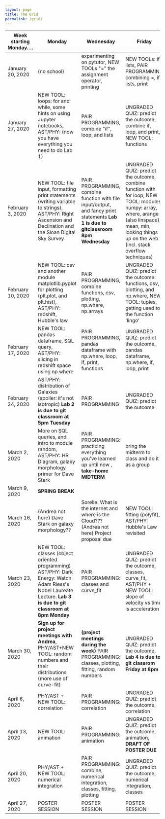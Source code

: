 ```yaml
---
layout: page
title: The Grid 
permalink: /grid/
---
```


| Week starting Monday…. | Monday                                                                                                                                                        | Wednesday                                                                                                                          | Friday                                                                                                                                                                                                        |
|------------------------|---------------------------------------------------------------------------------------------------------------------------------------------------------------|------------------------------------------------------------------------------------------------------------------------------------|---------------------------------------------------------------------------------------------------------------------------------------------------------------------------------------------------------------|
| January 20, 2020       | (no school)                                                                                                                                                   | experimenting on pytutor, NEW TOOLs  "=" the assignment operator, printing                                                         | NEW TOOLs: if, lists, PAIR PROGRAMMING combining =, if, lists, print                                                                                                                                          |
| January 27, 2020       | NEW TOOL: loops: for and while, some hints on using Jupyter notebooks, AST/PHY:  (now you have everything you need to do Lab 1)                               | PAIR PROGRAMMING, combine "if", loop, and lists                                                                                    | UNGRADED QUIZ: predict the outcome, combine if, loop, and print, NEW TOOL: functions                                                                                                                          |
| February 3, 2020       | NEW TOOL: file input, formatting print statements (writing variable to strings), AST/PHY: Right Ascension and Declination and the Sloan Digital Sky Survey    | PAIR PROGRAMMING, combine function with file input/output, and fancy print statements **Lab 1 is due to gitclassroom 8pm Wednesday** | UNGRADED QUIZ: predict the outcome, combine function with for loop, NEW TOOL: modules, numpy: array, where, arange (also linspace), mean, min, looking things up on the web (incl. stack overflow techniques) |
| February 10, 2020      | NEW TOOL: csv and another module matplotlib.pyplot for plotting (plt.plot, and plt.hist), AST/PHY: redshift, Hubble's law                                     | PAIR PROGRAMMING, combine functions, csv, plotting, np.where, np.arrays                                                            | UNGRADED QUIZ: predict the outcome: functions, csv, plotting, and np.where, NEW TOOL: tuples, getting used to the function 'lingo'                                                                   |
| February 17, 2020      | NEW TOOL: pandas dataframe, SQL query, AST/PHY: slicing in redshift space using np.where                                                                      | PAIR PROGRAMMING, pandas dataframe with np.where, loop, if, print, functions                                                       | UNGRADED QUIZ: predict the outcome, pandas dataframe, np.where, if, loop, print                                                                                                                               |
| February 24, 2020      | AST/PHY: distribution of Galaxies (spoiler: it's not isotropic) **Lab 2 is due to git classroom at 5pm Tuesday**                                                  | PAIR PROGRAMMING                                                                                                                                    | UNGRADED QUIZ: predict the outcome                                                                                                                                                                            |
| March 2, 2020          | More on SQL  queries, and intro to module random, AST/PHY: HR Diagram, galaxy morphology primer for Dave Stark                                                | PAIR PROGRAMMING: practicing everything you've learned up until now , **take-home MIDTERM**                                            | bring the midterm to class and do it as a group                                                                                                                                                               |
| March 9, 2020          | **SPRING BREAK**                                                                                                                                                  |                                                                                                                        |                                                                                                                                                                                                   |
| March 16, 2020         | (Andrea not here)  Dave Stark on galaxy morphology??                                                                                                          | Sorelle: What is the internet and where is the Cloud???  (Andrea not here) Project proposal due                                                           | NEW TOOL: fitting (polyfit), AST/PHY: Hubble's Law revisited                                                                                                                                                  |
| March 23, 2020         | NEW TOOL: classes (object oriented programming) AST/PHY:  Dark Energy: Watch Adam Riess's Nobel Laureate Lecture. **Lab 3 is due to git classroom at 8pm Monday** | PAIR PROGRAMMING: classes and curve_fit                                                                                            | UNGRADED QUIZ: predict the outcome, classes, curve_fit, AST/PHY + NEW TOOL: slope of velocity vs time is acceleration                                                                                         |
| March 30, 2020         | **Sign up for project meetings with Andrea**, PHY/AST+NEW TOOL: random numbers and their distributions (more use of curve-fit)                                    | **(project meetings during the week)** PAIR PROGRAMMING: classes, plotting, fitting, random numbers                                    | UNGRADED QUIZ: predict the outcome, **Lab 4 is due to git classrom Friday at 8pm**                                                                                                                                |
| April 6, 2020          | PHY/AST + NEW TOOL: correlation                                                                                                                               | PAIR PROGRAMMING: correlation                                                                                                      | UNGRADED QUIZ: predict the outcome, correlation                                                                                                                                                               |
| April 13, 2020         | NEW TOOL: animation                                                                                                                                           | PAIR PROGRAMMING: animation                                                                                                        | UNGRADED QUIZ: predict the outcome, animation, **DRAFT OF POSTER DUE**                                                                                                                                            |
| April 20, 2020         | PHY/AST + NEW TOOL: numerical integration                                                                                                                     | PAIR PROGRAMMING: combine, numerical integration, classes, fitting, plotting                                                       | UNGRADED QUIZ: predict the outcome, numerical integration, classes                                                                                                                                            |
| April 27, 2020         | POSTER SESSION                                                                                                                                                | POSTER SESSION                                                                                                                     | POSTER SESSION                                                                                                                                                                                                |

